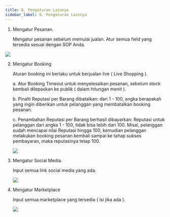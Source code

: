 ```yaml
---
title: 8. Pengaturan Lainnya
sidebar_label: 8. Pengaturan Lainnya
---
```

1. ﻿Mengatur Pesanan. 

   M﻿engatur pesanan sebelum memulai jualan. Atur semua field yang tersedia sesuai dengan SOP Anda.

![](/img/8.-pengaturan-lainnya-pesanan.png)

2. M﻿engatur Booking

   A﻿turan booking ini berlaku untuk berjualan live ( Live Shopping ). 

   a. A﻿tur Booking Timeout untuk menyelesaikan pesanan, sebelum stock kembali dilepaskan ke publik ( dalam hitungan menit ).

   b﻿. Pinalti Reputasi per Barang dibatalkan: dari 1 - 100, angka berapakah yang ingin diberikan untuk pelanggan yang membatalkan booking pesanan.

   c﻿. Penambahan Reputasi per Barang berhasil dibayarkan: Reputasi untuk pelanggan dari angka 1 - 100, tidak bisa lebih dari 100. Misal, pelanggan sudah mencapai nilai Reputasi hingga 100, kemudian pelanggan melakukan booking pesanan kembali sampai ke tahap sukses pembayaran, maka reputasinya tetap 100.

   ![](/img/8.-pengaturan-lainnya-booking.png)
3. M﻿engatur Social Media. 

   I﻿nput semua link social media yang ada.

   ![](/img/8.-pengaturan-lainnya-social-media.png)
4. M﻿engatur Marketplace

   I﻿nput semua marketplace yang tersedia ( isi jika ada ).

   ![](/img/8.-pengaturan-lainnya-marketplace.png)